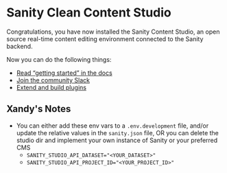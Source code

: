 # Sanity Clean Content Studio

Congratulations, you have now installed the Sanity Content Studio, an open source real-time content editing environment connected to the Sanity backend.

Now you can do the following things:

- [Read “getting started” in the docs](https://www.sanity.io/docs/introduction/getting-started?utm_source=readme)
- [Join the community Slack](https://slack.sanity.io/?utm_source=readme)
- [Extend and build plugins](https://www.sanity.io/docs/content-studio/extending?utm_source=readme)


## Xandy's Notes

- You can either add these env vars to a `.env.development` file, and/or update the relative values in the `sanity.json` file, OR you can delete the studio dir and implement your own instance of Sanity or your preferred CMS
  - `SANITY_STUDIO_API_DATASET="<YOUR_DATASET>"`
  - `SANITY_STUDIO_API_PROJECT_ID="<YOUR_PROJECT_ID>"`